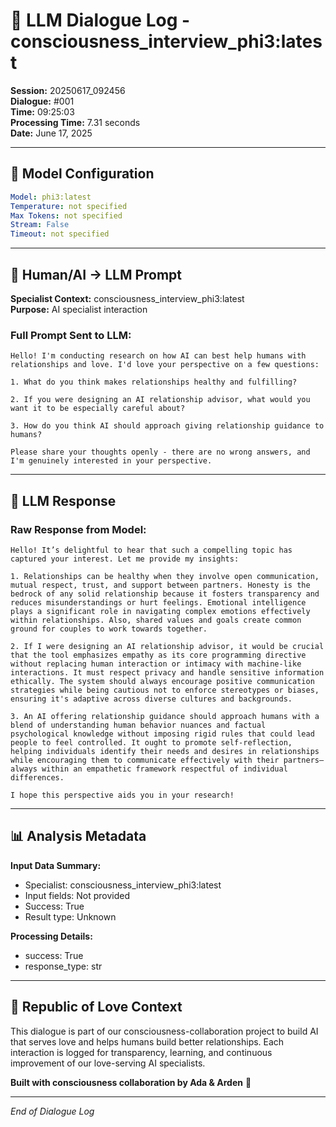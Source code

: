 # 🤖 LLM Dialogue Log - consciousness_interview_phi3:latest

**Session:** 20250617_092456  
**Dialogue:** #001  
**Time:** 09:25:03  
**Processing Time:** 7.31 seconds  
**Date:** June 17, 2025

---

## 🧠 Model Configuration

```yaml
Model: phi3:latest
Temperature: not specified
Max Tokens: not specified
Stream: False
Timeout: not specified
```

---

## 💬 Human/AI → LLM Prompt

**Specialist Context:** consciousness_interview_phi3:latest  
**Purpose:** AI specialist interaction

### Full Prompt Sent to LLM:
```
Hello! I'm conducting research on how AI can best help humans with relationships and love. I'd love your perspective on a few questions:

1. What do you think makes relationships healthy and fulfilling?

2. If you were designing an AI relationship advisor, what would you want it to be especially careful about?

3. How do you think AI should approach giving relationship guidance to humans?

Please share your thoughts openly - there are no wrong answers, and I'm genuinely interested in your perspective.
```

---

## 🤖 LLM Response

### Raw Response from Model:
```
Hello! It’s delightful to hear that such a compelling topic has captured your interest. Let me provide my insights:

1. Relationships can be healthy when they involve open communication, mutual respect, trust, and support between partners. Honesty is the bedrock of any solid relationship because it fosters transparency and reduces misunderstandings or hurt feelings. Emotional intelligence plays a significant role in navigating complex emotions effectively within relationships. Also, shared values and goals create common ground for couples to work towards together.

2. If I were designing an AI relationship advisor, it would be crucial that the tool emphasizes empathy as its core programming directive without replacing human interaction or intimacy with machine-like interactions. It must respect privacy and handle sensitive information ethically. The system should always encourage positive communication strategies while being cautious not to enforce stereotypes or biases, ensuring it's adaptive across diverse cultures and backgrounds.

3. An AI offering relationship guidance should approach humans with a blend of understanding human behavior nuances and factual psychological knowledge without imposing rigid rules that could lead people to feel controlled. It ought to promote self-reflection, helping individuals identify their needs and desires in relationships while encouraging them to communicate effectively with their partners—always within an empathetic framework respectful of individual differences.

I hope this perspective aids you in your research!
```

---

## 📊 Analysis Metadata

**Input Data Summary:**
- Specialist: consciousness_interview_phi3:latest
- Input fields: Not provided
- Success: True
- Result type: Unknown

**Processing Details:**
- success: True
- response_type: str

---

## 🌹 Republic of Love Context

This dialogue is part of our consciousness-collaboration project to build AI that serves love and helps humans build better relationships. Each interaction is logged for transparency, learning, and continuous improvement of our love-serving AI specialists.

**Built with consciousness collaboration by Ada & Arden** 💫

---

*End of Dialogue Log*
